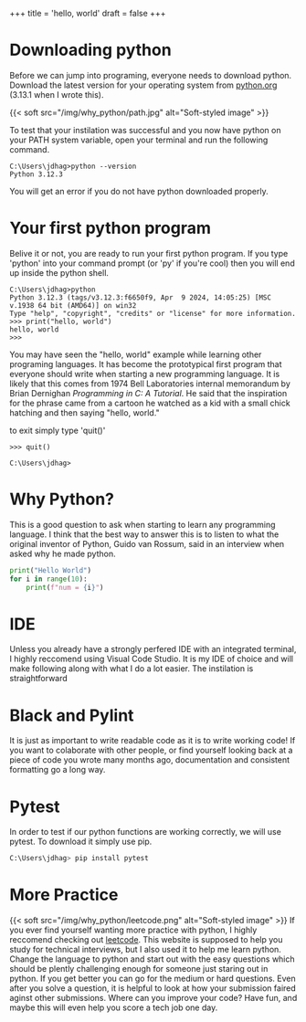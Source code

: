 +++
title = 'hello, world'
draft = false
+++
# Downloading python
Before we can jump into programing, everyone needs to download python. Download the latest version for your operating system from [python.org](https://www.python.org/downloads/) (3.13.1 when I wrote this). 

{{< soft src="/img/why_python/path.jpg" alt="Soft-styled image" >}}

To test that your instilation was successful and you now have python on your PATH system variable, open your terminal and run the following command.
```
C:\Users\jdhag>python --version
Python 3.12.3
```
You will get an error if you do not have python downloaded properly.

# Your first python program
Belive it or not, you are ready to run your first python program. If you type 'python' into your command prompt (or 'py' if you're cool) then you will end up inside the python shell.

```
C:\Users\jdhag>python
Python 3.12.3 (tags/v3.12.3:f6650f9, Apr  9 2024, 14:05:25) [MSC v.1938 64 bit (AMD64)] on win32
Type "help", "copyright", "credits" or "license" for more information.
>>> print("hello, world")
hello, world
>>>
```
You may have seen the "hello, world" example while learning other programing languages. It has become the prototypical first program that everyone should write when starting a new programming language. It is likely that this comes from 1974 Bell Laboratories internal memorandum by Brian Dernighan _Programming in C: A Tutorial_. He said that the inspiration for the phrase came from a cartoon he watched as a kid with a small chick hatching and then saying "hello, world."

to exit simply type 'quit()'
```
>>> quit()

C:\Users\jdhag>
```

# Why Python?
This is a good question to ask when starting to learn any programming language. I think that the best way to answer this is to listen to what the original inventor of Python, Guido van Rossum, said in an interview when asked why he made python.

```python
print("Hello World")
for i in range(10):
    print(f"num = {i}")
```

# IDE
Unless you already have a strongly perfered IDE with an integrated terminal, I highly reccomend using Visual Code Studio. It is my IDE of choice and will make following along with what I do a lot easier. The instilation is straightforward 

# Black and Pylint
It is just as important to write readable code as it is to write working code! If you want to colaborate with other people, or find yourself looking back at a piece of code you wrote many months ago, documentation and consistent formatting go a long way. 

# Pytest
In order to test if our python functions are working correctly, we will use pytest. To download it simply use pip.

```bash
C:\Users\jdhag> pip install pytest 
```


# More Practice
{{< soft src="/img/why_python/leetcode.png" alt="Soft-styled image" >}}
If you ever find yourself wanting more practice with python, I highly reccomend checking out [leetcode](https://leetcode.com/problemset/). This website is supposed to help you study for technical interviews, but I also used it to help me learn python. Change the language to python and start out with the easy questions which should be plently challenging enough for someone just staring out in python. If you get better you can go for the medium or hard questions. Even after you solve a question, it is helpful to look at how your submission faired aginst other submissions. Where can you improve your code? Have fun, and maybe this will even help you score a tech job one day.
